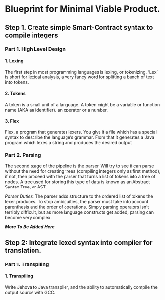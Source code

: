 # Blueprint for Minimal Viable Product.

## Step 1. Create simple Smart-Contract syntax to compile integers

### Part 1. High Level Design

#### 1. Lexing
The first step in most programming languages is lexing, or tokenizing. ‘Lex’ is short for lexical analysis, a very fancy word for splitting a bunch of text into tokens.

#### 2. Tokens
A token is a small unit of a language. A token might be a variable or function name (AKA an identifier), an operator or a number.

#### 3. Flex
Flex, a program that generates lexers. You give it a file which has a special syntax to describe the language’s grammar. From that it generates a Java program which lexes a string and produces the desired output.

### Part 2. Parsing
The second stage of the pipeline is the parser. Will try to see if can parse without the need for creating trees (compiling integers only as first method), if not, then proceed with the parser that turns a list of tokens into a tree of nodes. A tree used for storing this type of data is known as an Abstract Syntax Tree, or AST.

*Parser Duties*: The parser adds structure to the ordered list of tokens the lexer produces. To stop ambiguities, the parser must take into account parenthesis and the order of operations. Simply parsing operators isn’t terribly difficult, but as more language constructs get added, parsing can become very complex.

***More To Be Added Here***

## Step 2: Integrate lexed syntax into compiler for translation.

### Part 1. Transpiling

#### 1. Transpiling
Write Jehova to Java transpiler, and the ability to automatically compile the output source with GCC.

